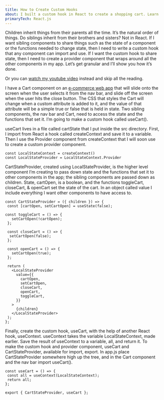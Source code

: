 ```yaml
---
title: How to Create Custom Hooks
about: I built a custom hook in React to create a shopping cart. Learn more about creating context and a provider component
primaryTech: React.js
---
```


Children inherit things from their parents all the time. It’s the natural order of things. Do siblings inherit from their brothers and sisters? Not in React. If I want sibling components to share things such as the state of a component or the functions needed to change state, then I need to write a custom hook that any component can import and use. If I want the custom hook to share state, then I need to create a provider component that wraps around all the other components in my app. Let’s get granular and I’ll show you how it’s done.

Or you can [watch my youtube video](https://www.youtube.com/watch?v=BDGOFTtQL60&list=PLjYC3ZkfhqCpDJl-34_mycn5KZcrrsPKR&index=2&t=82s) instead and skip all the reading.

I have a Cart component on an [e-commerce web app](https://bens-bikes-frontend.vercel.app/) that will slide onto the screen when the user selects it from the nav bar, and slide off the screen when the user hits the close button. The CSS that styles the Cart will change when a custom attribute is added to it, and the value of that attribute will be a simple true or false that is held in state. Two sibling components, the nav bar and Cart, need to access the state and the functions that set it. I’m going to make a custom hook called useCart().

useCart lives in a file called cartState that I put inside the src directory. First, I import from React a hook called createContext and save it to a variable. Then I use the Provider component from createContext that I will soon use to create a custom provider component.

```
const LocalStateContext = createContext()
const LocalStateProvider = LocalStateContext.Provider
```

CartStateProvider, created using LocalStateProvider, is the higher level component I’m creating to pass down state and the functions that set it to other components in the app; the sibling components are passed down as children. State, cartOpen, is a boolean, and the functions toggleCart, closeCart, & openCart set the state of the cart. In an object called value I include everything I want other components to have access to.

```
const CartStateProvider = ({ children }) => {
 const [cartOpen, setCartOpen] = useState(false);

const toggleCart = () => {
   setCartOpen(!cartOpen);
 };

 const closeCart = () => {
  setCartOpen(false);
 };

 const openCart = () => {
   setCartOpen(true);
 };

 return (
   <LocalStateProvider
     value={{
       cartOpen,
       setCartOpen,
       closeCart,
       openCart,
       toggleCart,
     }}
   >
     {children}
   </LocalStateProvider>
 );
};
```

Finally, create the custom hook, useCart, with the help of another React hook, useContext. useContext takes the variable LocalStateContext, made earlier. Save the result of useContext to a variable, all, and return it. To make the custom hook and provider component, useCart and CartStateProvider, available for import, export. In app.js place CartStateProvider somewhere high up the tree, and in the Cart component and the nav bar import useCart().

```
const useCart = () => {
 const all = useContext(LocalStateContext);
 return all;
};

export { CartStateProvider, useCart };
```
